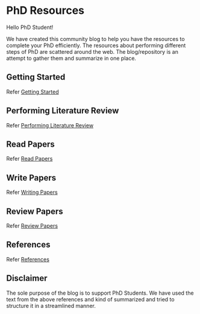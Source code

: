 # PhD Resources

Hello PhD Student!

We have created this community blog to help you have the resources to complete your PhD efficiently. The resources about performing different steps of PhD are scattered around the web. The blog/repository is an attempt to gather them and summarize in one place.

## Getting Started

Refer [Getting Started](Misc/1_PhD_Getting_Started.md)

## Performing Literature Review

Refer [Performing Literature Review](Misc/2_PhD_Performing_Literature_Review.md)

## Read Papers

Refer [Read Papers](Misc/3_PhD_Read_Papers.md)

## Write Papers

Refer [Writing Papers](Misc/4_PhD_Writing_Papers.md)

## Review Papers

Refer [Review Papers](Misc/5_PhD_Reviewing_Papers.md)

## References

Refer [References](Misc/7_PhD_References.md)

## Disclaimer

The sole purpose of the blog is to support PhD Students. We have used the text from the above references and kind of summarized and tried to structure it in a streamlined manner.